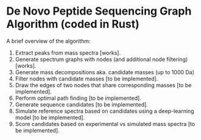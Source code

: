 # De Novo Peptide Sequencing Graph Algorithm (coded in Rust)

A brief overview of the algorithm:
1) Extract peaks from mass spectra [works].
2) Generate spectrum graphs with nodes (and additional node filtering) [works].
3) Generate mass decompositions aka. candidate masses (up to 1000 Da) 
4) Filter nodes with candidate masses [to be implemented].
5) Draw the edges of two nodes that share corresponding masses [to be implemented].
6) Perform optimal path finding [to be implemented].
7) Generate sequence candidates [to be implemented].
8) Simulate reference spectra based on candidates using a deep-learning model [to be implemented].
9) Score candidates based on experimental vs simulated mass spectra [to be implemented].
